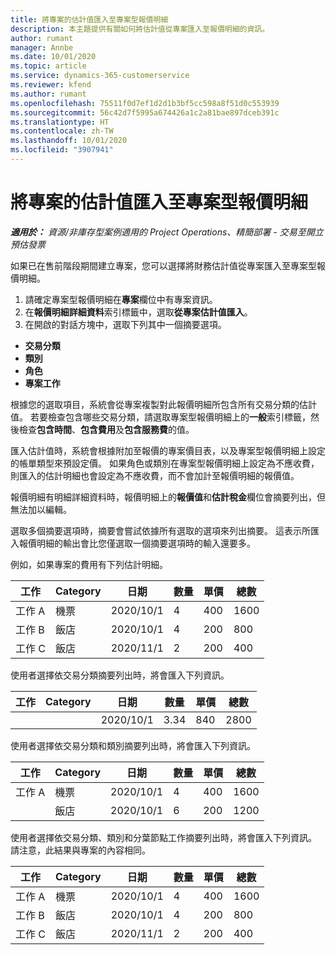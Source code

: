 ```yaml
---
title: 將專案的估計值匯入至專案型報價明細
description: 本主題提供有關如何將估計值從專案匯入至報價明細的資訊。
author: rumant
manager: Annbe
ms.date: 10/01/2020
ms.topic: article
ms.service: dynamics-365-customerservice
ms.reviewer: kfend
ms.author: rumant
ms.openlocfilehash: 75511f0d7ef1d2d1b3bf5cc598a8f51d0c553939
ms.sourcegitcommit: 56c42d7f5995a674426a1c2a81bae897dceb391c
ms.translationtype: HT
ms.contentlocale: zh-TW
ms.lasthandoff: 10/01/2020
ms.locfileid: "3907941"
---
```

# <a name="import-estimates-for-a-project-to-a-project-based-quote-line"></a>將專案的估計值匯入至專案型報價明細

_**適用於：** 資源/非庫存型案例適用的 Project Operations、精簡部署 - 交易至開立預估發票_


如果已在售前階段期間建立專案，您可以選擇將財務估計值從專案匯入至專案型報價明細。

1. 請確定專案型報價明細在**專案**欄位中有專案資訊。
2. 在**報價明細詳細資料**索引標籤中，選取**從專案估計值匯入**。
3. 在開啟的對話方塊中，選取下列其中一個摘要選項。

  - **交易分類**
  - **類別**
  - **角色** 
  - **專案工作**

根據您的選取項目，系統會從專案複製對此報價明細所包含所有交易分類的估計值。 若要檢查包含哪些交易分類，請選取專案型報價明細上的**一般**索引標籤，然後檢查**包含時間**、**包含費用**及**包含服務費**的值。

匯入估計值時，系統會根據附加至報價的專案價目表，以及專案型報價明細上設定的帳單類型來預設定價。 如果角色或類別在專案型報價明細上設定為不應收費，則匯入的估計明細也會設定為不應收費，而不會加計至報價明細的報價值。

報價明細有明細詳細資料時，報價明細上的**報價值**和**估計稅金**欄位會摘要列出，但無法加以編輯。

選取多個摘要選項時，摘要會嘗試依據所有選取的選項來列出摘要。 這表示所匯入報價明細的輸出會比您僅選取一個摘要選項時的輸入還要多。

例如，如果專案的費用有下列估計明細。

| 工作​​ | Category | 日期 | 數量 | 單價 | 總數 |
| --- | --- | --- | --- | --- | --- |
| 工作 A | 機票 | 2020/10/1 | 4 | 400 | 1600 |
| 工作 B | 飯店 | 2020/10/1 | 4 | 200 | 800 |
| 工作 C | 飯店 | 2020/11/1 | 2 | 200 | 400 |

使用者選擇依交易分類摘要列出時，將會匯入下列資訊。

| 工作​​ | Category | 日期 | 數量 | 單價 | 總數 |
| --- | --- | --- | --- | --- | --- |
| | | 2020/10/1 | 3.34 | 840 | 2800 |

使用者選擇依交易分類和類別摘要列出時，將會匯入下列資訊。

| 工作​​ | Category | 日期 | 數量 | 單價 | 總數 |
| --- | --- | --- | --- | --- | --- |
| 工作 A | 機票 | 2020/10/1 | 4 | 400 | 1600 |
| | 飯店 | 2020/10/1 | 6 | 200 | 1200 |

使用者選擇依交易分類、類別和分葉節點工作摘要列出時，將會匯入下列資訊。 請注意，此結果與專案的內容相同。

| 工作​​ | Category | 日期 | 數量 | 單價 | 總數 |
| --- | --- | --- | --- | --- | --- |
| 工作 A | 機票 | 2020/10/1 | 4 | 400 | 1600 |
| 工作 B | 飯店 | 2020/10/1 | 4 | 200 | 800 |
| 工作 C | 飯店 | 2020/11/1 | 2 | 200 | 400 |